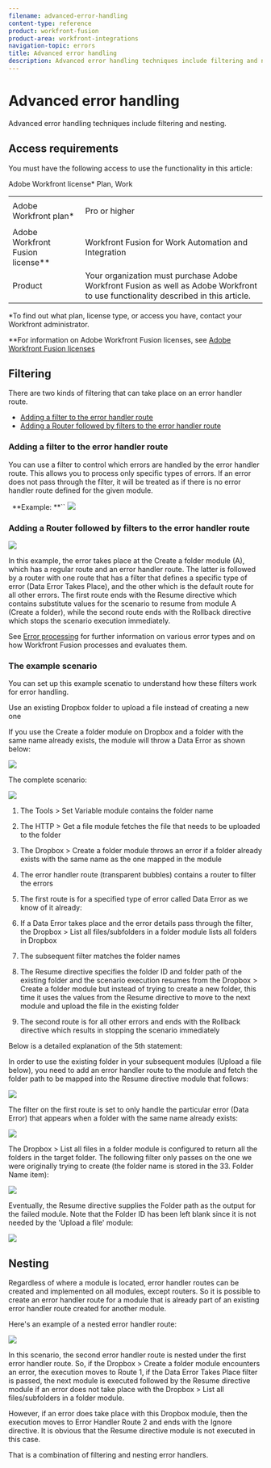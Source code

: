 ```yaml
---
filename: advanced-error-handling
content-type: reference
product: workfront-fusion
product-area: workfront-integrations
navigation-topic: errors
title: Advanced error handling
description: Advanced error handling techniques include filtering and nesting.
---
```


# Advanced error handling

Advanced error handling techniques include filtering and nesting.

## Access requirements

You must have the following access to use the functionality in this article:

<table cellspacing="0"> 
 <col> 
 <col> 
 <tbody> 
  <tr> 
   <td role="rowheader">Adobe Workfront plan*</td> 
   <td> <p>Pro or higher</p> </td> 
  </tr> Adobe Workfront license* Plan, Work 
  <tr> 
   <td role="rowheader">Adobe Workfront Fusion license**</td> 
   <td> <p>Workfront Fusion for Work Automation and Integration </p>  </td> 
  </tr> 
  <tr> 
   <td role="rowheader">Product</td> 
   <td>Your organization must purchase Adobe Workfront Fusion as well as Adobe Workfront to use functionality described in this article.</td> 
  </tr> <!--
   Access level configurations* You must be a Workfront Fusion administrator for your organization. You must be a Workfront Fusion administrator for your team.
  --> 
 </tbody> 
</table>

&#42;To find out what plan, license type, or access you have, contact your Workfront administrator.

&#42;&#42;For information on Adobe Workfront Fusion licenses, see [Adobe Workfront Fusion licenses](../../workfront-fusion/get-started/license-automation-vs-integration.md)

## Filtering

There are two kinds of filtering that can take place on an error handler route.

* [Adding a filter to the error handler route](#adding) 
* [Adding a Router followed by filters to the error handler route](#adding2)

### Adding a filter to the error handler route

You can use a filter to control which errors are handled by the error handler route. This allows you to process only specific types of errors. If an error does not pass through the filter, it will be treated as if there is no error handler route defined for the given module.

` `**Example: **``  ![](assets/filter-error-handling-350x238.png)

### Adding a Router followed by filters to the error handler route

![](assets/router-filter-error-handling-350x254.png)

In this example, the error takes place at the Create a folder module (A), which has a regular route and an error handler route. The latter is followed by a router with one route that has a filter that defines a specific type of error (Data Error Takes Place), and the other which is the default route for all other errors. The first route ends with the Resume directive which contains substitute values for the scenario to resume from module A (Create a folder), while the second route ends with the Rollback directive which stops the scenario execution immediately.

See [Error processing](../../workfront-fusion/errors/error-processing.md) for further information on various error types and on how Workfront Fusion processes and evaluates them.

### The example scenario

You can set up this example scenatio to understand how these filters work for error handling.

Use an existing Dropbox folder to upload a file instead of creating a new one

If you use the Create a folder module on Dropbox and a folder with the same name already exists, the module will throw a Data Error as shown below:

![](assets/dropbox-350x276.png)

The complete scenario:

![](assets/dropbox-scenario-350x190.png)

1. The Tools > Set Variable module contains the folder name
1. The HTTP > Get a file module fetches the file that needs to be uploaded to the folder
1. The Dropbox > Create a folder module throws an error if a folder already exists with the same name as the one mapped in the module
1. The error handler route (transparent bubbles) contains a router to filter the errors
1. The first route is for a specified type of error called Data Error as we know of it already:

  1. If a Data Error takes place and the error details pass through the filter, the Dropbox > List all files/subfolders in a folder module lists all folders in Dropbox
  1. The subsequent filter matches the folder names
  1. The Resume directive specifies the folder ID and folder path of the existing folder and the scenario execution resumes from the Dropbox > Create a folder module but instead of trying to create a new folder, this time it uses the values from the Resume directive to move to the next module and upload the file in the existing folder

1. The second route is for all other errors and ends with the Rollback directive which results in stopping the scenario immediately

Below is a detailed explanation of the 5th statement:

In order to use the existing folder in your subsequent modules (Upload a file below), you need to add an error handler route to the module and fetch the folder path to be mapped into the Resume directive module that follows:

![](assets/add-error-handler-route-350x113.png)

The filter on the first route is set to only handle the particular error (Data Error) that appears when a folder with the same name already exists:

![](assets/condition-350x327.png)

The Dropbox > List all files in a folder module is configured to return all the folders in the target folder. The following filter only passes on the one we were originally trying to create (the folder name is stored in the 33. Folder Name item):

![](assets/condition2-350x193.png)

Eventually, the Resume directive supplies the Folder path as the output for the failed module. Note that the Folder ID has been left blank since it is not needed by the 'Upload a file' module:

![](assets/flow-control-350x190.png)

## Nesting

Regardless of where a module is located, error handler routes can be created and implemented on all modules, except routers. So it is possible to create an error handler route for a module that is already part of an existing error handler route created for another module.

Here's an example of a nested error handler route:

![](assets/nested-error-handling-route-350x174.png)

In this scenario, the second error handler route is nested under the first error handler route. So, if the Dropbox > Create a folder module encounters an error, the execution moves to Route 1, if the Data Error Takes Place filter is passed, the next module is executed followed by the Resume directive module if an error does not take place with the Dropbox > List all files/subfolders in a folder module.

However, if an error does take place with this Dropbox module, then the execution moves to Error Handler Route 2 and ends with the Ignore directive. It is obvious that the Resume directive module is not executed in this case.

That is a combination of filtering and nesting error handlers.

<!--
Watch this 4-part video course to learn all about error handling in less than 22 minutes
-->

